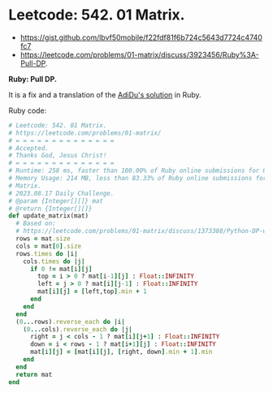 # Leetcode: 542. 01 Matrix.

- https://gist.github.com/lbvf50mobile/f22fdf81f6b724c5643d7724c4740fc7
- https://leetcode.com/problems/01-matrix/discuss/3923456/Ruby%3A-Pull-DP.

**Ruby: Pull DP.**

It is a fix and a translation of the [AdiDu's solution](https://leetcode.com/problems/01-matrix/discuss/1373388/Python-DP-with-white-board-explanation-EASY) in Ruby.

Ruby code:
```Ruby
# Leetcode: 542. 01 Matrix.
# https://leetcode.com/problems/01-matrix/
# = = = = = = = = = = = = = =
# Accepted.
# Thanks God, Jesus Christ!
# = = = = = = = = = = = = = =
# Runtime: 258 ms, faster than 100.00% of Ruby online submissions for 01 Matrix.
# Memory Usage: 214 MB, less than 83.33% of Ruby online submissions for 01
# Matrix.
# 2023.08.17 Daily Challenge.
# @param {Integer[][]} mat
# @return {Integer[][]}
def update_matrix(mat)
  # Based on:
  # https://leetcode.com/problems/01-matrix/discuss/1373388/Python-DP-with-white-board-explanation-EASY
  rows = mat.size
  cols = mat[0].size
  rows.times do |i|
    cols.times do |j|
      if 0 != mat[i][j]
        top = i > 0 ? mat[i-1][j] : Float::INFINITY
        left = j > 0 ? mat[i][j-1] : Float::INFINITY
        mat[i][j] = [left,top].min + 1
      end
    end
  end
  (0...rows).reverse_each do |i|
    (0...cols).reverse_each do |j|
      right = j < cols - 1 ? mat[i][j+1] : Float::INFINITY
      down = i < rows - 1 ? mat[i+1][j] : Float::INFINITY
      mat[i][j] = [mat[i][j], [right, down].min + 1].min
    end
  end
  return mat
end
```
